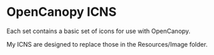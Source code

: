 # OpenCanopy ICNS
Each set contains a basic set of icons for use with OpenCanopy.

My ICNS are designed to replace those in the Resources/Image folder.
